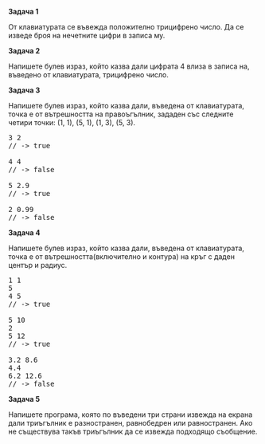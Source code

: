 <b>Задача 1</b>

От клавиатурата се въвежда положително трицифрено число. Да се изведе броя на нечетните цифри в записа му.

<b>Задача 2</b>

Напишете булев израз, който казва дали цифрата 4 влиза в записа на, въведено от клавиатурата, трицифрено число.

<b>Задача 3</b>

Напишете булев израз, който казва дали, въведена от клавиатурата, точка е от вътрешността на правоъгълник, зададен със следните четири точки: (1, 1), (5, 1), (1, 3), (5, 3).

<pre><span class="mi">3</span> <span class="mi">2</span>
<span class="c1">// -&gt; true</span>

<span class="mi">4</span> <span class="mi">4</span>
<span class="c1">// -&gt; false</span>

<span class="mi">5</span> <span class="mf">2.9</span>
<span class="c1">// -&gt; true</span>

<span class="mi">2</span> <span class="mf">0.99</span>
<span class="c1">// -&gt; false</span>
</pre>

<b>Задача 4</b>

Напишете булев израз, който казва дали, въведена от клавиатурата, точка е от вътрешността(включително и контура) на кръг с даден център и радиус.

<pre><span class="mi">1</span> <span class="mi">1</span>
<span class="mi">5</span>
<span class="mi">4</span> <span class="mi">5</span>
<span class="c1">// -&gt; true</span>

<span class="mi">5</span> <span class="mi">10</span>
<span class="mi">2</span>
<span class="mi">5</span> <span class="mi">12</span>
<span class="c1">// -&gt; true</span>

<span class="mf">3.2</span> <span class="mf">8.6</span>
<span class="mf">4.4</span>
<span class="mf">6.2</span> <span class="mf">12.6</span>
<span class="c1">// -&gt; false</span>
</pre>

<b>Задача 5</b>

Напишете програма, която по въведени три страни извежда на екрана дали триъгълник е разностранен, равнобедрен или равностранен. Ако не съществува такъв триъгълник да се извежда подходящо съобщение.
